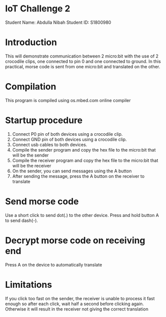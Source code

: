 # IoT Challenge 2

Student Name: Abdulla Nibah
Student ID: S1800980

Introduction
============
This will demonstrate communication between 2 micro:bit with the use of 2 crocodile clips, one connected to pin 0 and one connected to ground. In this practical, morse code is sent from one micro:bit and translated on the other.

Compilation
===========
This program is compiled using os.mbed.com online compiler

Startup procedure
=================
1.	Connect P0 pin of both devices using a crocodile clip.
2.  Connect GND pin of both devices using a crocodile clip.
3.	Connect usb cables to both devices.
4.	Compile the sender program and copy the hex file to the micro:bit that will be the sender
5.  Compile the receiver program and copy the hex file to the micro:bit that will be the receiver
6.	On the sender, you can send messages using the A button
7.	After sending the message, press the A button on the receiver to translate

Send morse code
===============
Use a short click to send dot(.) to the other device. Press and hold button A to send dash(-).


Decrypt morse code on receiving end
===================================
Press A on the device to automatically translate

Limitations
==================
If you click too fast on the sender, the receiver is unable to process it fast enough so after each click, wait half a second before clicking again. Otherwise it will result in the receiver not giving the correct translation

